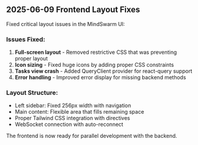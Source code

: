 
## 2025-06-09 Frontend Layout Fixes

Fixed critical layout issues in the MindSwarm UI:

### Issues Fixed:
1. **Full-screen layout** - Removed restrictive CSS that was preventing proper layout
2. **Icon sizing** - Fixed huge icons by adding proper CSS constraints
3. **Tasks view crash** - Added QueryClient provider for react-query support
4. **Error handling** - Improved error display for missing backend methods

### Layout Structure:
- Left sidebar: Fixed 256px width with navigation
- Main content: Flexible area that fills remaining space
- Proper Tailwind CSS integration with directives
- WebSocket connection with auto-reconnect

The frontend is now ready for parallel development with the backend.
